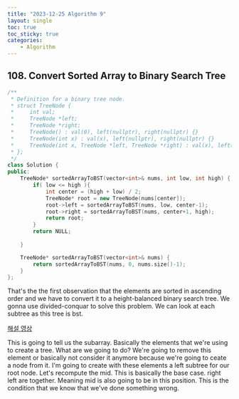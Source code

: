 ```yaml
---
title: "2023-12-25 Algorithm 9"
layout: single
toc: true
toc_sticky: true
categories:     
    - Algorithm
---
```


## 108. Convert Sorted Array to Binary Search Tree


```c++
/**
 * Definition for a binary tree node.
 * struct TreeNode {
 *     int val;
 *     TreeNode *left;
 *     TreeNode *right;
 *     TreeNode() : val(0), left(nullptr), right(nullptr) {}
 *     TreeNode(int x) : val(x), left(nullptr), right(nullptr) {}
 *     TreeNode(int x, TreeNode *left, TreeNode *right) : val(x), left(left), right(right) {}
 * };
 */
class Solution {
public:
    TreeNode* sortedArrayToBST(vector<int>& nums, int low, int high) {
        if( low <= high ){
            int center = (high + low) / 2;
            TreeNode* root = new TreeNode(nums[center]);
            root->left = sortedArrayToBST(nums, low, center-1);
            root->right = sortedArrayToBST(nums, center+1, high);
            return root;
        }
        return NULL;
            
    }

    TreeNode* sortedArrayToBST(vector<int>& nums) {
        return sortedArrayToBST(nums, 0, nums.size()-1);
    }
};

```

That's the the first observation that the elements are sorted in ascending order and we have to convert it to a height-balanced binary search tree.
We gonna use divided-conquar to solve this problem.
We can look at each subtree as this tree is bst.

[해설 영상](https://www.youtube.com/watch?v=0K0uCMYq5ng)

This is going to tell us the subarray.
Basically the elements that we're using to create a tree.
What are we going to do?
We're going to remove this element or basically not consider it anymore because we're going to ceate a node from it.
I'm going to create with these elements a left subtree for our root node.
Let's recompute the mid. 
This is basically the base case. right left are together. Meaning mid is also going to be in this position.
This is the condition that we know that we've done something wrong.